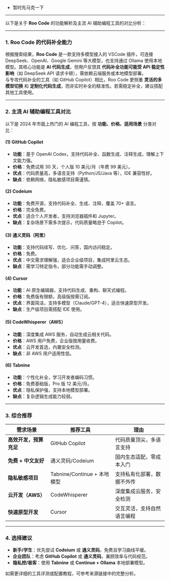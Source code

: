 - 暂时先马克一下

---

以下是关于 **Roo Code** 的功能解析及主流 AI 辅助编程工具的对比分析：

---

### **1. Roo Code 的代码补全能力**
根据搜索结果，**Roo Code** 是一款支持多模型接入的 VSCode 插件，可连接 DeepSeek、OpenAI、Google Gemini 等大模型，也支持通过 Ollama 使用本地模型。其核心功能是 **AI 代码生成**，但用户反馈其 **代码补全功能可能受 API 稳定性影响**（如 DeepSeek API 请求卡顿），需依赖云端服务或本地模型部署。  
与专攻代码补全的工具（如 GitHub Copilot）相比，Roo Code 更侧重 **灵活的多模型切换** 和 **定制化代码生成**，而非实时补全的精准性。若需稳定补全，建议搭配其他工具使用。

---

### **2. 主流 AI 辅助编程工具对比**
以下是 2024 年市面上热门的 AI 编程工具，按 **功能、价格、适用场景** 分类对比：

#### **(1) GitHub Copilot** 
- **功能**：基于 OpenAI Codex，支持代码补全、函数生成、注释生成，理解上下文能力强。
- **价格**：免费试用 30 天，个人版 10 美元/月（年费 99 美元）。
- **优点**：代码质量高，多语言支持（Python/JS/Java 等），IDE 兼容性好。
- **缺点**：依赖网络，隐私敏感项目需谨慎。

#### **(2) Codeium** 
- **功能**：免费开源，支持代码补全、生成、注释，覆盖 70+ 语言。
- **价格**：完全免费。
- **优点**：适合个人开发者，支持浏览器插件和 Jupyter。
- **缺点**：复杂场景下需多次提示，代码质量略逊于 Copilot。

#### **(3) 通义灵码（阿里）** 
- **功能**：支持代码续写、优化、问答，国内访问稳定。
- **价格**：免费。
- **优点**：中文需求理解强，适合企业级项目，集成阿里云生态。
- **缺点**：需学习特定指令，部分功能需手动调整。

#### **(4) Cursor** 
- **功能**：AI 原生编辑器，支持代码生成、重构、聊天式编程。
- **价格**：免费版有限额，高级版按需订阅。
- **优点**：界面简洁，支持多模型（Claude/GPT-4），适合快速原型开发。
- **缺点**：生产级项目需搭配 IDE 使用。

#### **(5) CodeWhisperer（AWS）** 
- **功能**：深度集成 AWS 服务，自动生成云相关代码。
- **价格**：AWS 用户免费，企业版按用量收费。
- **优点**：云开发首选，内置安全检测。
- **缺点**：非 AWS 用户适用性低。

#### **(6) Tabnine** 
- **功能**：个性化补全，学习开发者编码习惯。
- **价格**：免费基础版，Pro 版 12 美元/月。
- **优点**：隐私保护强，支持本地模型部署。
- **缺点**：复杂逻辑生成能力较弱。

---

### **3. 综合推荐**
| 需求场景 | 推荐工具 | 理由 |
|----------|----------|------|
| **高效开发，预算充足** | GitHub Copilot | 代码质量顶尖，多语言支持 |
| **免费 + 中文友好** | 通义灵码/Codeium | 国内生态适配，零成本入门 |
| **隐私敏感项目** | Tabnine/Continue + 本地模型 | 支持私有化部署，数据不外传 |
| **云开发（AWS）** | CodeWhisperer | 深度集成云服务，安全检测 |
| **快速原型开发** | Cursor | 交互灵活，支持自然语言编程 |

---

### **4. 选择建议**
- **新手/学生**：优先尝试 **Codeium** 或 **通义灵码**，免费且学习曲线平缓。
- **企业团队**：考虑 **GitHub Copilot** 或 **通义灵码**，兼顾效率与代码规范。
- **隐私控/极客**：使用 **Tabnine** 或 **Continue + Ollama** 本地部署模型。

如需更详细的工具评测或配置教程，可参考来源链接中的完整分析。
